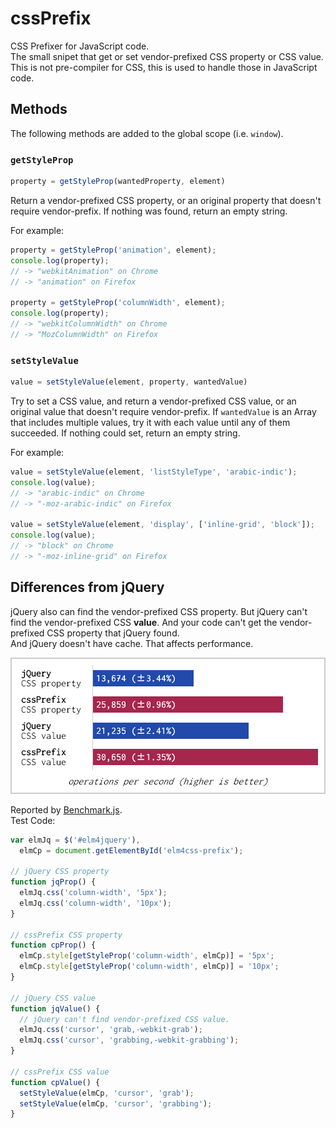 # cssPrefix

CSS Prefixer for JavaScript code.  
The small snipet that get or set vendor-prefixed CSS property or CSS value.  
This is not pre-compiler for CSS, this is used to handle those in JavaScript code.

## Methods

The following methods are added to the global scope (i.e. `window`).

### `getStyleProp`

```js
property = getStyleProp(wantedProperty, element)
```

Return a vendor-prefixed CSS property, or an original property that doesn't require vendor-prefix. If nothing was found, return an empty string.

For example:

```js
property = getStyleProp('animation', element);
console.log(property);
// -> "webkitAnimation" on Chrome
// -> "animation" on Firefox

property = getStyleProp('columnWidth', element);
console.log(property);
// -> "webkitColumnWidth" on Chrome
// -> "MozColumnWidth" on Firefox
```

### `setStyleValue`

```js
value = setStyleValue(element, property, wantedValue)
```

Try to set a CSS value, and return a vendor-prefixed CSS value, or an original value that doesn't require vendor-prefix. If `wantedValue` is an Array that includes multiple values, try it with each value until any of them succeeded. If nothing could set, return an empty string.

For example:

```js
value = setStyleValue(element, 'listStyleType', 'arabic-indic');
console.log(value);
// -> "arabic-indic" on Chrome
// -> "-moz-arabic-indic" on Firefox

value = setStyleValue(element, 'display', ['inline-grid', 'block']);
console.log(value);
// -> "block" on Chrome
// -> "-moz-inline-grid" on Firefox
```

## Differences from jQuery

jQuery also can find the vendor-prefixed CSS property. But jQuery can't find the vendor-prefixed CSS **value**. And your code can't get the vendor-prefixed CSS property that jQuery found.  
And jQuery doesn't have cache. That affects performance.

![sample](benchmark.png)

Reported by [Benchmark.js](http://benchmarkjs.com/).  
Test Code:

```js
var elmJq = $('#elm4jquery'),
  elmCp = document.getElementById('elm4css-prefix');

// jQuery CSS property
function jqProp() {
  elmJq.css('column-width', '5px');
  elmJq.css('column-width', '10px');
}

// cssPrefix CSS property
function cpProp() {
  elmCp.style[getStyleProp('column-width', elmCp)] = '5px';
  elmCp.style[getStyleProp('column-width', elmCp)] = '10px';
}

// jQuery CSS value
function jqValue() {
  // jQuery can't find vendor-prefixed CSS value.
  elmJq.css('cursor', 'grab,-webkit-grab');
  elmJq.css('cursor', 'grabbing,-webkit-grabbing');
}

// cssPrefix CSS value
function cpValue() {
  setStyleValue(elmCp, 'cursor', 'grab');
  setStyleValue(elmCp, 'cursor', 'grabbing');
}
```
